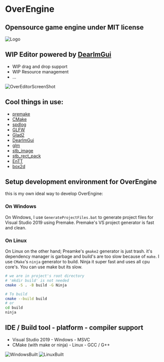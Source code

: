 # OverEngine
## Opensource game engine under MIT license

![Logo](https://repository-images.githubusercontent.com/246120634/f6e9f080-a288-11ea-9a12-502646520a32)

## WIP Editor powered by [DearImGui](https://github.com/ocornut/imgui)
* WIP drag and drop support
* WIP Resource management
* ...

![OverEditorScreenShot](https://user-images.githubusercontent.com/53635046/93054565-c20a7980-f67e-11ea-89f5-d72a1e0a315c.PNG)

## Cool things in use:
* [premake](https://github.com/premake/premake-core)
* [CMake](https://cmake.org)
* [spdlog](https://github.com/gabime/spdlog)
* [GLFW](https://github.com/glfw/GLFW)
* [Glad2](https://gen.glad.sh/)
* [DearImGui](https://github.com/ocornut/imgui)
* [glm](https://github.com/g-truc/glm)
* [stb_image](https://github.com/nothings/stb/blob/master/stb_image.h)
* [stb_rect_pack](https://github.com/nothings/stb/blob/master/stb_rect_pack.h)
* [EnTT](https://github.com/skypjack/entt)
* [box2d](https://github.com/erincatto/box2d)

## Setup development environment for OverEngine
this is my own ideal way to develop OverEngine:
### On Windows
On Windows, I use `GenerateProjectFiles.bat` to generate project files for Visual Studio 2019 using Premake. Premake's VS project generator is fast and clean.

### On Linux
On Linux on the other hand; Preamke's `gmake2` generator is just trash. it's dependency manager is garbage and build's are too slow because of `make`.
I use `CMake`'s `ninja` generator to build. Ninja it super fast and uses all cpu core's. You can use make but its slow.
```bash
# we are in project's root directory
# 'mkdir build' is not needed
cmake -S . -B build -G Ninja

# To build
cmake --build build
# or
cd build
ninja
```

## IDE / Build tool - platform - compiler support
* Visual Studio 2019 - Windows - MSVC
* CMake (with make or ninja) - Linux - GCC / G++

![WindowsBuilt](https://img.shields.io/badge/Windows-built-green?logo=windows)
![LinuxBuilt](https://img.shields.io/badge/Linux-built-green?logo=Linux)
